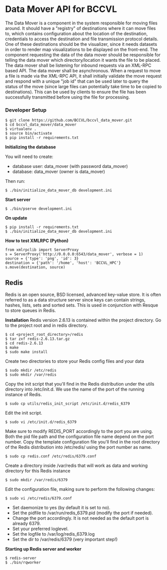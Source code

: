 Data Mover API for BCCVL
================
The Data Mover is a component in the system responsible for moving files around. It should have a "registry" of destinations where it can move files to, which contains configuration about the location of the destination, credentials to access the destination and file transmission protocol details.
One of these destinations should be the visualizer, since it needs datasets in order to render map visualizations to be displayed on the front-end.
The component requesting the data of the data mover should be responsible for telling the data mover which directory/location it wants the file to be placed.
The data mover shall be listening for inbound requests via an XML-RPC based API.
The data mover shall be asynchronous. When a request to move a file is made via the XML-RPC API, it shall initially validate the move request and respond with a unique "job id" that can be used later to query the status of the move (since large files can potentially take time to be copied to destinations). This can be used by clients to ensure the file has been successfully transmitted before using the file for processing.

### Developer Setup

    $ git clone https://github.com/BCCVL/bccvl_data_mover.git
    $ cd bccvl_data_mover/data_mover
    $ virtualenv .
    $ source bin/activate
    $ pip install -r requirements.txt

**Initializing the database**

You will need to create:
* database user: data_mover (with password data_mover)
* database: data_mover (owner is data_mover)

Then run:

    $ ./bin/initialize_data_mover_db development.ini
    
**Start server**

    $ ./bin/pserve development.ini
  
**On update**

    $ pip install -r requirements.txt
    $ ./bin/initialize_data_mover_db development.ini
    
**How to test XMLRPC (Python)**

    from xmlrpclib import ServerProxy
    s = ServerProxy('http://0.0.0.0:6543/data_mover', verbose = 1)
    source = {'type': 'png', 'id': 3}
    destination = {'path': '/home', 'host': 'BCCVL_HPC'}
    s.move(destination, source)
    
## Redis
Redis is an open source, BSD licensed, advanced key-value store. It is often referred to as a data structure server since keys can contain strings, hashes, lists, sets and sorted sets. This is used in conjunction with Resque to store queues in Redis.

**Installation**
Redis version 2.6.13 is contained within the project directory. Go to the project root and in redis directory.

	$ cd <project_root_directory>/redis
	$ tar zxf redis-2.6.13.tar.gz
	$ cd redis-2.6.13
	$ make
	$ sudo make install

Create two directories to store your Redis config files and your data

	$ sudo mkdir /etc/redis
	$ sudo mkdir /var/redis

Copy the init script that you'll find in the Redis distribution under the utils directory into /etc/init.d. We use the name of the port of the running instance of Redis.

	$ sudo cp utils/redis_init_script /etc/init.d/redis_6379

Edit the init script.

	$ sudo vi /etc/init.d/redis_6379

Make sure to modify REDIS_PORT accordingly to the port you are using. Both the pid file path and the configuration file name depend on the port number.
Copy the template configuration file you'll find in the root directory of the Redis distribution into /etc/redis/ using the port number as name.

	$ sudo cp redis.conf /etc/redis/6379.conf

Create a directory inside /var/redis that will work as data and working directory for this Redis instance

	$ sudo mkdir /var/redis/6379

Edit the configuration file, making sure to perform the following changes:

	$ sudo vi /etc/redis/6379.conf

* Set daemonize to yes (by default it is set to no).
* Set the pidfile to /var/run/redis_6379.pid (modify the port if needed).
* Change the port accordingly. It is not needed as the default port is already 6379.
* Set your preferred loglevel.
* Set the logfile to /var/log/redis_6379.log
* Set the dir to /var/redis/6379 (very important step!)

**Starting up Redis server and worker**

	$ redis-server
	$ ./bin/rqworker

